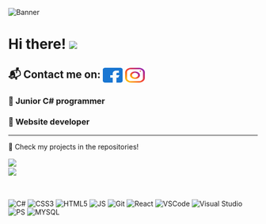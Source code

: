 ![Banner](https://user-images.githubusercontent.com/62424752/147815813-2c60cb80-d6f8-453a-a8ca-fbded602e232.png)


# Hi there! <img src="https://raw.githubusercontent.com/MartinHeinz/MartinHeinz/master/wave.gif" width="30px">

<h2 align="left">
📬 Contact me on: 
<a href="https://fb.com/fhr.szabolcs" target="blank"><img align="center" src="/src/facebook.svg" alt="fhr.szabolcs" height="30" width="40" /></a>
<a href="https://instagram.com/sz1nes" target="blank"><img align="center" src="/src/instagram.svg" alt="sz1nes" height="30" width="40" /></a>
</h2>


<h3>🌱 Junior C# programmer</h3>
<h3>🎨 Website developer</h3>
 
 <hr>
 
🔭 Check my projects in the repositories!

<a href= "https://github.com/anuraghazra/github-readme-stats">
  <img align="center" src="https://github-readme-stats.vercel.app/api?username=feherszabolcs&theme=vision-friendly-dark&show_icons=true" />
</a>
<br>
<a href= "https://github.com/anuraghazra/github-readme-stats">
  <img align="center" src="https://github-readme-stats.vercel.app/api/top-langs/?username=feherszabolcs&langs_count=4&theme=vision-friendly-dark" />
</a>
<br>
<br>
<br>

![C#](https://img.shields.io/badge/C%23-239120?style=for-the-badge&logo=c-sharp&logoColor=white)
![CSS3](https://img.shields.io/badge/CSS3-1572B6?style=for-the-badge&logo=css3&logoColor=white)
![HTML5](https://img.shields.io/badge/HTML5-E34F26?style=for-the-badge&logo=html5&logoColor=white)
![JS](https://img.shields.io/badge/JavaScript-323330?style=for-the-badge&logo=javascript&logoColor=F7DF1E)
![Git](https://img.shields.io/badge/GIT-E44C30?style=for-the-badge&logo=git&logoColor=white)
![React](https://img.shields.io/badge/React-20232A?style=for-the-badge&logo=react&logoColor=61DAFB)
![VSCode](https://img.shields.io/badge/VSCode-0078D4?style=for-the-badge&logo=visual%20studio%20code&logoColor=white)
![Visual Studio](https://img.shields.io/badge/Visual_Studio-5C2D91?style=for-the-badge&logo=visual%20studio&logoColor=white)
![PS](https://img.shields.io/badge/Adobe%20Photoshop-31A8FF?style=for-the-badge&logo=Adobe%20Photoshop&logoColor=black)
![MYSQL](https://img.shields.io/badge/MySQL-005C84?style=for-the-badge&logo=mysql&logoColor=white)















